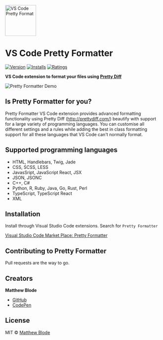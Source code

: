 <a href="https://marketplace.visualstudio.com/items?itemName=mblode.pretty-formatter">
  <img src="https://github.com/mblode/vscode-pretty-formatter/blob/master/icon.png?raw=true" alt="VS Code Pretty Format" width=100 height=100>
</a>

# VS Code Pretty Formatter

[![Version](https://vsmarketplacebadge.apphb.com/version-short/mblode.pretty-formatter.svg)](https://marketplace.visualstudio.com/items?itemName=mblode.pretty-formatter)
[![Installs](https://vsmarketplacebadge.apphb.com/installs-short/mblode.pretty-formatter.svg)](https://marketplace.visualstudio.com/items?itemName=mblode.pretty-formatter)
[![Ratings](https://vsmarketplacebadge.apphb.com/rating-short/mblode.pretty-formatter.svg)](https://marketplace.visualstudio.com/items?itemName=mblode.pretty-formatter)

**VS Code extension to format your files using [Pretty Diff](https://prettydiff.com/)**

![Pretty Formatter Demo](https://i.imgur.com/Vhj04dx.gif)

## Is Pretty Formatter for you?

Pretty Formatter VS Code extension provides advanced formatting functionality using Pretty Diff (http://prettydiff.com/) beautify with support for a large variety of programming languages. You can customise all different settings and a rules while adding the best in class formatting support for all these languages that VS Code can't normally format.

## Supported programming languages

- HTML, Handlebars, Twig, Jade
- CSS, SCSS, LESS
- JavasSript, JavaScript React, JSX
- JSON, JSONC
- C++, C#
- Python, R, Ruby, Java, Go, Rust, Perl
- TypeScript, TypeScript React
- XML

## Installation

Install through Visual Studio Code extensions. Search for `Pretty Formatter`

[Visual Studio Code Market Place: Pretty Formatter](https://marketplace.visualstudio.com/items?itemName=mblode.pretty-formatter)

## Contributing to Pretty Formatter

Pull requests are the way to go.

## Creators

**Matthew Blode**

- [GitHub](https://github.com/mblode)
- [CodePen](https://codepen.io/mblode)

## License

MIT © [Matthew Blode](http://matthewblode.com)
